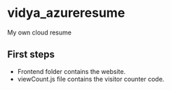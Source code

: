 # vidya_azureresume
My own cloud resume

## First steps

- Frontend folder contains the website.
- viewCount.js file contains the visitor counter code.